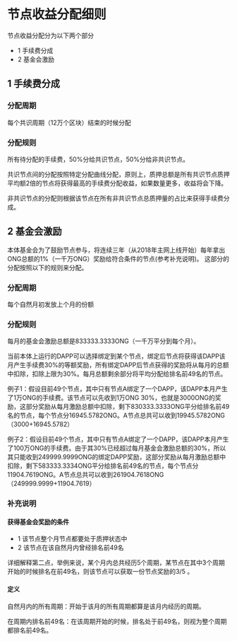 # 节点收益分配细则

节点收益分配分为以下两个部分
* 1 手续费分成
* 2 基金会激励

## 1 手续费分成

### 分配周期

每个共识周期（12万个区块）结束的时候分配

### 分配规则

所有待分配的手续费，50%分给共识节点，50%分给非共识节点。

共识节点间的分配按照特定分配曲线分配，原则上，质押总额是所有共识节点质押平均额2倍的节点将获得最高的手续费分配收益，如果数量更多，收益将会下降。

非共识节点的分配则根据该节点在所有非共识节点总质押量的占比来获得手续费分成。


## 2 基金会激励

本体基金会为了鼓励节点参与，将连续三年（从2018年主网上线开始）每年拿出ONG总额的1%（一千万ONG）奖励给符合条件的节点(参考补充说明)。
这部分的分配按照以下的规则来分配。

### 分配周期

每个自然月初发放上个月的份额

### 分配规则

每月的基金会激励总额是833333.3333ONG（一千万平分到每个月）。

当前本体上运行的DAPP可以选择绑定到某个节点，绑定后节点将获得该DAPP该月产生手续费30%的等额奖励，所有绑定DAPP后节点获得的奖励将从每月的总额中扣除，扣除上限为30%。每月总额剩余部分将平均分配给排名前49名的节点。

例子1：假设目前49个节点，其中只有节点A绑定了一个DAPP，该DAPP本月产生了1万ONG的手续费。该节点可以先收到1万ONG 30%，也就是3000ONG的奖励，这部分奖励从每月激励总额中扣除，剩下830333.3333ONG平分给排名前49名的节点，每个节点分16945.5782ONG。A节点总共可以收到19945.5782ONG（3000+16945.5782）

例子2：假设目前49个节点，其中只有节点A绑定了一个DAPP，该DAPP本月产生了100万ONG的手续费。由于其30%已经超过每月基金会激励总额的30%，所以其只能收到249999.9999ONG的绑定DAPP奖励，这部分奖励从每月激励总额中扣除，剩下583333.3334ONG平分给排名前49名的节点，每个节点分11904.7619ONG。A节点总共可以收到261904.7618ONG（249999.9999+11904.7619）

### 补充说明

#### 获得基金会奖励的条件

- 1 该节点整个月节点都要处于质押状态中
- 2 该节点在该自然月内曾经排名前49名

详细解释第二点，举例来说，某个月内总共经历5个周期，某节点在其中3个周期开始的时候排名在前49名，则该节点可以获取一份节点奖励的3/5 。

####  定义
自然月内的所有周期：开始于该月的所有周期都算是该月内经历的周期。

在周期内排名前49名：在该周期开始的时候，排名处于前49名，则视为整个周期都排名前49名。



